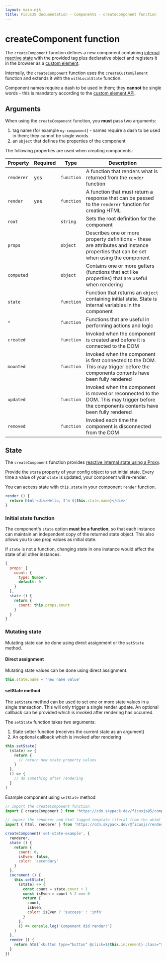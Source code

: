 ```yaml
---
layout: main.njk
title: FicusJS documentation - Components - createComponent function
---
```

# createComponent function

The `createComponent` function defines a new component containing [internal reactive state](/extending-components/with-local-state/) with the provided tag plus declarative object and registers it in the browser as a [custom element](https://developer.mozilla.org/en-US/docs/Web/Web_Components/Using_custom_elements).

Internally, the `createComponent` function uses the `createCustomElement` function and extends it with the `withLocalState` function.

Component names require a dash to be used in them; they **cannot** be single words - this is mandatory according to the [custom element API](https://developer.mozilla.org/en-US/docs/Web/Web_Components/Using_custom_elements).

## Arguments

When using the `createComponent` function, you **must** pass two arguments:

1. tag name (for example `my-component`) - names require a dash to be used in them; they cannot be single words
2. an `object` that defines the properties of the component

The following properties are used when creating components:

| Property | Required | Type | Description |
| --- | --- | --- | --- |
| `renderer` | yes | `function` | A function that renders what is returned from the `render` function |                                                                                    |
| `render` | yes | `function` | A function that must return a response that can be passed to the `renderer` function for creating HTML |                                                                                    |
| `root` |  | `string` | Sets the root definition for the component |
| `props` |  | `object` | Describes one or more property definitions - these are attributes and instance properties that can be set when using the component |
| `computed` |  | `object` | Contains one or more getters (functions that act like properties) that are useful when rendering |
| `state` |  | `function` | Function that returns an `object` containing initial state. State is internal variables in the component |
| `*` |  | `function` | Functions that are useful in performing actions and logic |
| `created` |  | `function` | Invoked when the component is created and before it is connected to the DOM |
| `mounted` |  | `function` | Invoked when the component is first connected to the DOM. This may trigger before the components contents have been fully rendered |
| `updated` |  | `function` | Invoked when the component is moved or reconnected to the DOM. This may trigger before the components contents have been fully rendered |
| `removed` |  | `function` | Invoked each time the component is disconnected from the DOM |

## State

The `createComponent` function provides [reactive internal state using a Proxy](/extending-components/with-local-state/).

Provide the `state` property of your config object to set initial state. Every time a value of your `state` is updated, your component will re-render.

You can access state with `this.state` in your component `render` function.

```js
render () {
  return html`<div>Hello, I'm ${this.state.name}</div>`
}
```

### Initial state function

The component's `state` option **must be a function**, so that each instance can maintain an independent copy of the returned state object.
This also allows you to use prop values as initial state.

If `state` is not a function, changing state in one instance would affect the state of all other instances.

```js
{
  props: {
    count: {
      type: Number,
      default: 0
    }
  },
  state () {
    return {
      count: this.props.count
    }
  }
}
```

### Mutating state

Mutating state can be done using direct assignment or the `setState` method.

#### Direct assignment

Mutating state values can be done using direct assignment.

```js
this.state.name = 'new name value'
```

#### setState method

The `setState` method can be used to set one or more state values in a single transaction. This will only trigger a single render update. An optional callback can be provided which is invoked after rendering has occurred.

The `setState` function takes two arguments:

1. State setter function (receives the current state as an argument)
2. An optional callback which is invoked after rendering

```js
this.setState(
  (state) => {
    return {
      // return new state property values
    }
  },
  () => {
    // do something after rendering
  }
)
```

Example component using `setState` method

```js
// import the createComponent function
import { createComponent } from 'https://cdn.skypack.dev/ficusjs@5/component'

// import the renderer and html tagged template literal from the uhtml renderer
import { html, renderer } from 'https://cdn.skypack.dev/@ficusjs/renderers@5/uhtml'

createComponent('set-state-example', {
  renderer,
  state () {
    return {
      count: 0,
      isEven: false,
      color: 'secondary'
    }
  },
  increment () {
    this.setState(
      (state) => {
        const count = state.count + 1
        const isEven = count % 2 === 0
        return {
          count,
          isEven,
          color: isEven ? 'success' : 'info'
        }
      },
      () => console.log('Component did render!')
    )
  },
  render () {
    return html`<button type="button" @click=${this.increment} class="${this.state.color}">Count is&nbsp;<strong>${this.state.count}</strong></button>`
  }
})
```
